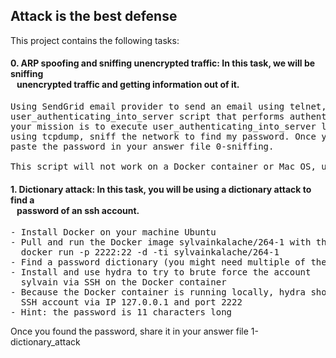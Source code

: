 ## Attack is the best defense

This project contains the following tasks:

#### 0. ARP spoofing and sniffing unencrypted traffic: In this task, we will be sniffing<br>&nbsp;&nbsp;&nbsp;unencrypted traffic and getting information out of it.
<pre>
Using SendGrid email provider to send an email using telnet, and using the provided
user_authenticating_into_server script that performs authentication,
your mission is to execute user_authenticating_into_server locally on your machine and,
using tcpdump, sniff the network to find my password. Once you find it,
paste the password in your answer file 0-sniffing.<br>
This script will not work on a Docker container or Mac OS, use your Ubuntu vagrant machine or any other Linux machine.
</pre>


#### 1. Dictionary attack: In this task, you will be using a dictionary attack to find a<br>&nbsp;&nbsp;&nbsp;password of an ssh account.
<pre>
- Install Docker on your machine Ubuntu
- Pull and run the Docker image sylvainkalache/264-1 with the command
&nbsp;&nbsp;docker run -p 2222:22 -d -ti sylvainkalache/264-1
- Find a password dictionary (you might need multiple of them)
- Install and use hydra to try to brute force the account
&nbsp;&nbsp;sylvain via SSH on the Docker container
- Because the Docker container is running locally, hydra should access the
&nbsp;&nbsp;SSH account via IP 127.0.0.1 and port 2222
- Hint: the password is 11 characters long
</pre>
Once you found the password, share it in your answer file 1-dictionary_attack
